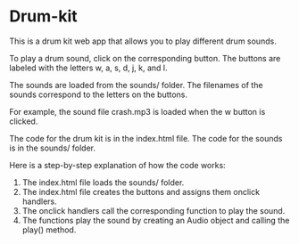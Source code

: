 # Drum-kit

This is a drum kit web app that allows you to play different drum sounds.

To play a drum sound, click on the corresponding button. The buttons are labeled with the letters w, a, s, d, j, k, and l.

The sounds are loaded from the sounds/ folder. The filenames of the sounds correspond to the letters on the buttons.

For example, the sound file crash.mp3 is loaded when the w button is clicked.

The code for the drum kit is in the index.html file. The code for the sounds is in the sounds/ folder.

Here is a step-by-step explanation of how the code works:

1. The index.html file loads the sounds/ folder.
2. The index.html file creates the buttons and assigns them onclick handlers.
3. The onclick handlers call the corresponding function to play the sound.
4. The functions play the sound by creating an Audio object and calling the play() method.


